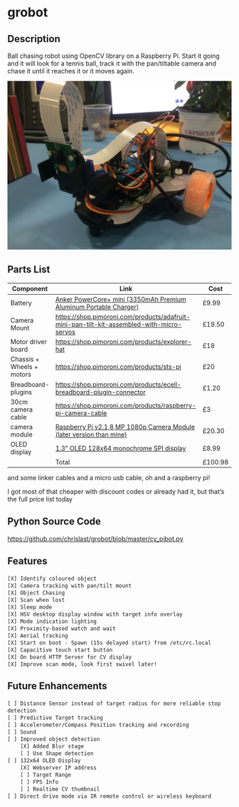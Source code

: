 # grobot
## Description
Ball chasing robot using OpenCV library on a Raspberry Pi.  Start it going and it will look for a tennis ball, track it with the pan/tiltable camera and chase it until it reaches it or it moves again.

![Grobot Picture](https://github.com/chrislast/grobot/blob/master/IMG_2046%5B1%5D.JPG)

## Parts List

| Component | Link | Cost |
| --- | --- | --- |
| Battery | [Anker PowerCore+ mini (3350mAh Premium Aluminum Portable Charger)](https://www.amazon.co.uk/gp/product/B005QI1A8C) | £9.99 |
| Camera Mount | https://shop.pimoroni.com/products/adafruit-mini-pan-tilt-kit-assembled-with-micro-servos | £19.50 |
| Motor driver board | https://shop.pimoroni.com/products/explorer-hat | £18 |
| Chassis + Wheels + motors | https://shop.pimoroni.com/products/sts-pi | £20 |
| Breadboard-plugins | https://shop.pimoroni.com/products/ecell-breadboard-plugin-connector | £1.20 |
| 30cm camera cable | https://shop.pimoroni.com/products/raspberry-pi-camera-cable | £3 |
| camera module | [Raspberry Pi v2.1 8 MP 1080p Camera Module (later version than mine)](https://www.amazon.co.uk/Raspberry-Pi-1080p-Camera-Module/dp/B01ER2SKFS) | £20.30 |
| OLED display | [1.3" OLED 128x64 monochrome SPI display](https://www.amazon.co.uk/gp/product/B01GC6C1CA) | £8.99 |
|	| Total | £100.98 |

and some linker cables and a micro usb cable, oh and a raspberry pi!

I got most of that cheaper with discount codes or already had it, but that’s the full price list today

## Python Source Code
https://github.com/chrislast/grobot/blob/master/cv_pibot.py

## Features
	[X] Identify coloured object
	[X] Camera tracking with pan/tilt mount
	[X] Object Chasing
	[X] Scan when lost
	[X] Sleep mode
	[X] HSV desktop display window with target info overlay
	[X] Mode indication lighting
	[X] Proximity-based watch and wait
	[X] Aerial tracking
	[X] Start on boot - Spawn (15s delayed start) from /etc/rc.local
	[X] Capacitive touch start button
	[X] On board HTTP Server for CV display
	[X] Improve scan mode, look first swivel later!

## Future Enhancements
	[ ] Distance Sensor instead of target radius for more reliable stop detection
	[ ] Predictive Target tracking
	[ ] Accelerometer/Compass Position tracking and recording
	[ ] Sound
	[ ] Improved object detection
		[X] Added Blur stage
		[ ] Use Shape detection
	[ ] 132x64 OLED Display
		[X] Webserver IP address
		[ ] Target Range
		[ ] FPS Info
		[ ] Realtime CV thumbnail
	[ ] Direct drive mode via IR remote control or wireless keyboard
  
